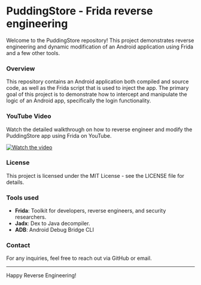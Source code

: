 # PuddingStore - Frida reverse engineering

Welcome to the PuddingStore repository! This project demonstrates reverse engineering and dynamic modification of an Android application using Frida and a few other tools.

### Overview

This repository contains an Android application both compiled and source code, as well as the Frida script that is used to inject the app. The primary goal of this project is to demonstrate how to intercept and manipulate the logic of an Android app, specifically the login functionality.

### YouTube Video

Watch the detailed walkthrough on how to reverse engineer and modify the PuddingStore app using Frida on YouTube.

[![Watch the video](https://img.youtube.com/vi/FY-JOqLQJA8/hqdefault.jpg)](https://www.youtube.com/watch?v=FY-JOqLQJA8)

### License

This project is licensed under the MIT License - see the LICENSE file for details.

### Tools used

- **Frida**: Toolkit for developers, reverse engineers, and security researchers.
- **Jadx**: Dex to Java decompiler.
- **ADB**: Android Debug Bridge CLI

### Contact

For any inquiries, feel free to reach out via GitHub or email.

---

Happy Reverse Engineering!